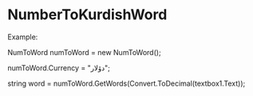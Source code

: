 # NumberToKurdishWord

Example:

NumToWord numToWord = new NumToWord();

numToWord.Currency = "دۆلار";

string word = numToWord.GetWords(Convert.ToDecimal(textbox1.Text));
